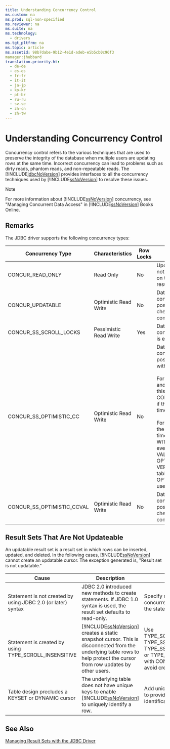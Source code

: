 ```yaml
---
title: Understanding Concurrency Control
ms.custom: na
ms.prod: sql-non-specified
ms.reviewer: na
ms.suite: na
ms.technology: 
  - drivers
ms.tgt_pltfrm: na
ms.topic: article
ms.assetid: 98b7dabe-9b12-4e1d-adeb-e5b5cb0c96f3
manager:jhubbard
translation.priority.ht: 
  - de-de
  - es-es
  - fr-fr
  - it-it
  - ja-jp
  - ko-kr
  - pt-br
  - ru-ru
  - sv-se
  - zh-cn
  - zh-tw
---
```

# Understanding Concurrency Control
  Concurrency control refers to the various techniques that are used to preserve the integrity of the database when multiple users are updating rows at the same time. Incorrect concurrency can lead to problems such as dirty reads, phantom reads, and non\-repeatable reads. The [!INCLUDE[jdbcNoVersion](../content/includes/jdbcNoVersion_md.md)] provides interfaces to all the concurrency techniques used by [!INCLUDE[ssNoVersion](../content/includes/ssNoVersion_md.md)] to resolve these issues.  
  
> [!NOTE]  
>  For more information about [!INCLUDE[ssNoVersion](../content/includes/ssNoVersion_md.md)] concurrency, see "Managing Concurrent Data Access" in [!INCLUDE[ssNoVersion](../content/includes/ssNoVersion_md.md)] Books Online.  
  
## Remarks  
 The JDBC driver supports the following concurrency types:  
  
|Concurrency Type|Characteristics|Row Locks|Description|  
|----------------------|---------------------|---------------|-----------------|  
|CONCUR\_READ\_ONLY|Read Only|No|Updates through the cursor are not allowed, and no locks are held on the rows that make up the result set.|  
|CONCUR\_UPDATABLE|Optimistic Read Write|No|Database assumes row contention is unlikely, but possible. Row integrity is checked with a timestamp comparison.|  
|CONCUR\_SS\_SCROLL\_LOCKS|Pessimistic Read Write|Yes|Database assumes row contention is likely. Row integrity is ensured with row locking.|  
|CONCUR\_SS\_OPTIMISTIC\_CC|Optimistic Read Write|No|Database assumes row contention is unlikely, but possible. Row integrity is verified with a timestamp comparison.<br /><br /> For [!INCLUDE[ssVersion2005](../content/includes/ssVersion2005_md.md)] and later, the server will change this to CONCUR\_SS\_OPTIMISTIC\_CCVAL if the table does not contain a timestamp column.<br /><br /> For [!INCLUDE[ssVersion2000](../content/includes/ssVersion2000_md.md)], if the underlying table has a timestamp column, OPTIMISTIC WITH ROW VERSIONING is used even if OPTIMISTIC WITH VALUES is specified. If OPTIMISTIC WITH ROW VERSIONING is specified and the table does not have timestamps, OPTIMISTIC WITH VALUES is used.|  
|CONCUR\_SS\_OPTIMISTIC\_CCVAL|Optimistic Read Write|No|Database assumes row contention is unlikely, but possible. Row integrity is checked with a row data comparison.|  
  
## Result Sets That Are Not Updateable  
 An updatable result set is a result set in which rows can be inserted, updated, and deleted. In the following cases, [!INCLUDE[ssNoVersion](../content/includes/ssNoVersion_md.md)] cannot create an updatable cursor. The exception generated is, "Result set is not updatable."  
  
|Cause|Description|Remedy|  
|-----------|-----------------|------------|  
|Statement is not created by using JDBC 2.0 \(or later\) syntax|JDBC 2.0 introduced new methods to create statements. If JDBC 1.0 syntax is used, the result set defaults to read\-only.|Specify result set type and concurrency when creating the statement.|  
|Statement is created by using TYPE\_SCROLL\_INSENSITIVE|[!INCLUDE[ssNoVersion](../content/includes/ssNoVersion_md.md)] creates a static snapshot cursor. This is disconnected from the underlying table rows to help protect the cursor from row updates by other users.|Use TYPE\_SCROLL\_SENSITIVE, TYPE\_SS\_SCROLL\_KEYSET, TYPE\_SS\_SCROLL\_DYNAMIC, or TYPE\_FORWARD\_ONLY with CONCUR\_UPDATABLE to avoid creating a static cursor.|  
|Table design precludes a KEYSET or DYNAMIC cursor|The underlying table does not have unique keys to enable [!INCLUDE[ssNoVersion](../content/includes/ssNoVersion_md.md)] to uniquely identify a row.|Add unique keys to the table to provide unique identification of each row.|  
  
## See Also  
 [Managing Result Sets with the JDBC Driver](../content/Managing-Result-Sets-with-the-JDBC-Driver.md)  
  
  